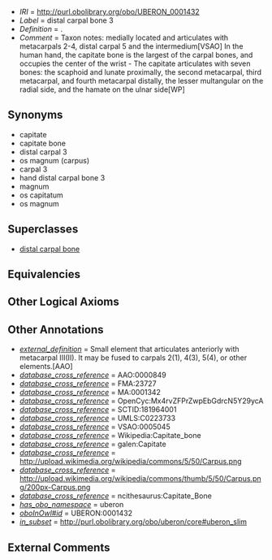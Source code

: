  * *IRI* = http://purl.obolibrary.org/obo/UBERON_0001432
 * *Label* = distal carpal bone 3
 * *Definition* = .
 * *Comment* = Taxon notes: medially located and articulates with metacarpals 2-4, distal carpal 5 and the intermedium[VSAO] In the human hand, the capitate bone is the largest of the carpal bones, and occupies the center of the wrist - The capitate articulates with seven bones: the scaphoid and lunate proximally, the second metacarpal, third metacarpal, and fourth metacarpal distally, the lesser multangular on the radial side, and the hamate on the ulnar side[WP]

## Synonyms

 * capitate
 * capitate bone
 * distal carpal 3
 * os magnum (carpus)
 * carpal 3
 * hand distal carpal bone 3
 * magnum
 * os capitatum
 * os magnum

## Superclasses

 * [distal carpal bone](../../UBERON/81/UBERON_0001481.md)

## Equivalencies


## Other Logical Axioms


## Other Annotations

 * *[external_definition](../../UBPROP/01/UBPROP_0000001.md)* = Small element that articulates anteriorly with metacarpal III(II). It may be fused to carpals 2(1), 4(3), 5(4), or other elements.[AAO]
 * *[database_cross_reference](../../ef/oboInOwl#hasDbXref.md)* = AAO:0000849
 * *[database_cross_reference](../../ef/oboInOwl#hasDbXref.md)* = FMA:23727
 * *[database_cross_reference](../../ef/oboInOwl#hasDbXref.md)* = MA:0001342
 * *[database_cross_reference](../../ef/oboInOwl#hasDbXref.md)* = OpenCyc:Mx4rvZFPrZwpEbGdrcN5Y29ycA
 * *[database_cross_reference](../../ef/oboInOwl#hasDbXref.md)* = SCTID:181964001
 * *[database_cross_reference](../../ef/oboInOwl#hasDbXref.md)* = UMLS:C0223733
 * *[database_cross_reference](../../ef/oboInOwl#hasDbXref.md)* = VSAO:0005045
 * *[database_cross_reference](../../ef/oboInOwl#hasDbXref.md)* = Wikipedia:Capitate_bone
 * *[database_cross_reference](../../ef/oboInOwl#hasDbXref.md)* = galen:Capitate
 * *[database_cross_reference](../../ef/oboInOwl#hasDbXref.md)* = http://upload.wikimedia.org/wikipedia/commons/5/50/Carpus.png
 * *[database_cross_reference](../../ef/oboInOwl#hasDbXref.md)* = http://upload.wikimedia.org/wikipedia/commons/thumb/5/50/Carpus.png/200px-Carpus.png
 * *[database_cross_reference](../../ef/oboInOwl#hasDbXref.md)* = ncithesaurus:Capitate_Bone
 * *[has_obo_namespace](../../ce/oboInOwl#hasOBONamespace.md)* = uberon
 * *[oboInOwl#id](../../id/oboInOwl#id.md)* = UBERON:0001432
 * *[in_subset](../../et/oboInOwl#inSubset.md)* = http://purl.obolibrary.org/obo/uberon/core#uberon_slim

## External Comments


